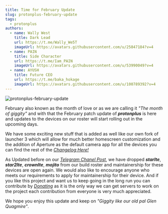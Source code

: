 ```yaml
---
title: Time for February Update
slug: protonplus-february-update
tags:
  - protonplus
authors:
  - name: Wally West
    title: Dark Lead
    url: https://t.me/Wally_We5T
    imageUrl: https://avatars.githubusercontent.com/u/25847184?v=4
  - name: PAIN
    title: Side Character
    url: https://t.me/Iam_PAIN
    imageUrl: https://avatars.githubusercontent.com/u/53990049?v=4
  - name: AYUSH
    title: Future CEO
    url: https://t.me/baka_hokage
    imageUrl: https://avatars.githubusercontent.com/u/100789392?v=4  
---
```

![protonplus-february-update](/img/frame-92.png)

February also known as the month of love or as we are calling it *"The month of giggity"* and with that the February patch update of ***protonplus*** is here and updates to the devices on our roster will start rolling out in the upcoming days.

<!--truncate-->

We have some exciting new stuff that is added as well like our own fork of launcher 3 which will allow for much better homescreen customization and the addition of Aperture as the default camera app for all the devices you can find the rest of the *[Changelog Here!](https://github.com/protonplus-org/ota/blob/tm/source_changelog/source_changelog.txt)*

As Updated before on our *[Telegram Chanel Post](https://t.me/protonplusupdates/73)*, we have dropped ***starlte***, ***star2lte***, ***crownlte***, ***mojito*** from our build roster and maintainership for these devices are open again. We would also like to encourage anyone who meets our requirements to apply for maintainership for their device. And if you like this project and want us to keep going in the long run you can contribute by *[Donating](https://t.me/YetAnotherAkatsuki/9)* as it is the only way we can get servers to work on the project each contribution from everyone is very much appreciated.


We hope you enjoy this update and keep on *"Giggity like our old pal Glen Quagmire"*.
